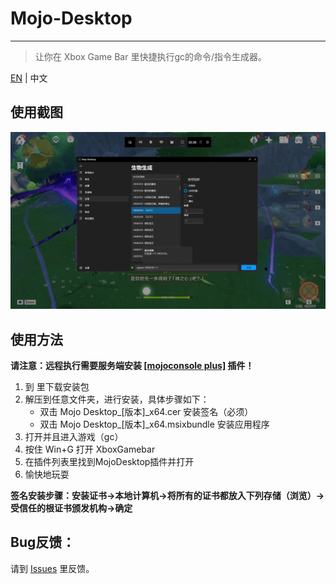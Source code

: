 # Mojo-Desktop


-----

> 让你在 Xbox Game Bar 里快捷执行gc的命令/指令生成器。

[EN](./README-en.md) | 中文

## 使用截图

![](Images/preview.jpg)

## 使用方法
**请注意：远程执行需要服务端安装 [[mojoconsole plus]](https://github.com/gc-mojoconsole/gc-mojoconsole-backend) 插件！**
1. 到 []() 里下载安装包
2. 解压到任意文件夹，进行安装，具体步骤如下：
   + 双击 Mojo Desktop_[版本]_x64.cer 安装签名（必须）
   + 双击 Mojo Desktop_[版本]_x64.msixbundle 安装应用程序
3. 打开并且进入游戏（gc）
4. 按住 Win+G 打开 XboxGamebar
5. 在插件列表里找到MojoDesktop插件并打开
6. 愉快地玩耍

**签名安装步骤：安装证书->本地计算机->将所有的证书都放入下列存储（浏览）->受信任的根证书颁发机构->确定**

## Bug反馈：

请到 [Issues](https://github.com/gc-toolkit/Mojo-Desktop/issues) 里反馈。

